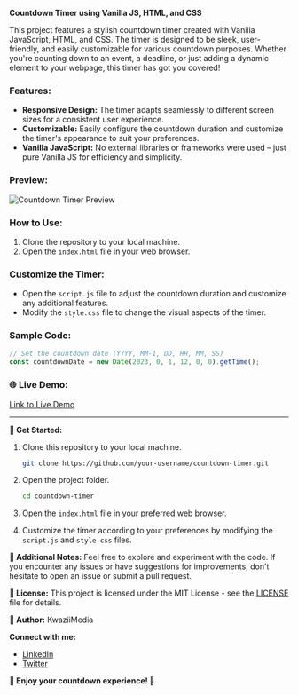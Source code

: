  **Countdown Timer using Vanilla JS, HTML, and CSS**

This project features a stylish countdown timer created with Vanilla JavaScript, HTML, and CSS. The timer is designed to be sleek, user-friendly, and easily customizable for various countdown purposes. Whether you're counting down to an event, a deadline, or just adding a dynamic element to your webpage, this timer has got you covered!

### Features:
- **Responsive Design:** The timer adapts seamlessly to different screen sizes for a consistent user experience.
- **Customizable:** Easily configure the countdown duration and customize the timer's appearance to suit your preferences.
- **Vanilla JavaScript:** No external libraries or frameworks were used – just pure Vanilla JS for efficiency and simplicity.

### Preview:
![Countdown Timer Preview](link-to-your-image.png)

### How to Use:
1. Clone the repository to your local machine.
2. Open the `index.html` file in your web browser.

### Customize the Timer:
- Open the `script.js` file to adjust the countdown duration and customize any additional features.
- Modify the `style.css` file to change the visual aspects of the timer.

### Sample Code:
```javascript
// Set the countdown date (YYYY, MM-1, DD, HH, MM, SS)
const countdownDate = new Date(2023, 0, 1, 12, 0, 0).getTime();
```

### 🌐 Live Demo:
[Link to Live Demo](insert-link-here)

---

**🚀 Get Started:**
1. Clone this repository to your local machine.
   ```bash
   git clone https://github.com/your-username/countdown-timer.git
   ```

2. Open the project folder.
   ```bash
   cd countdown-timer
   ```

3. Open the `index.html` file in your preferred web browser.

4. Customize the timer according to your preferences by modifying the `script.js` and `style.css` files.

**🌈 Additional Notes:**
Feel free to explore and experiment with the code. If you encounter any issues or have suggestions for improvements, don't hesitate to open an issue or submit a pull request.

**📄 License:**
This project is licensed under the MIT License - see the [LICENSE](LICENSE) file for details.

**👤 Author:**
KwaziiMedia

**Connect with me:**
- [LinkedIn]([https://www.linkedin.com/in/](https://www.linkedin.com/in/christian-aguilar-6a858a297/))
- [Twitter](https://twitter.com/KwaziiMedia)

**🌟 Enjoy your countdown experience! 🌟**
